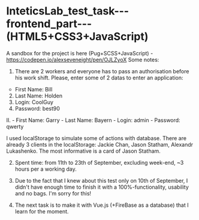 # InteticsLab_test_task---frontend_part--- (HTML5+CSS3+JavaScript)
A sandbox for the project is here (Pug+SCSS+JavaScript) - https://codepen.io/alexseveneight/pen/OJLZyoX
Some notes: 
1. There are 2 workers and everyone has to pass an authorisation before his work shift. 
Please, enter some of 2 datas to enter an application:

  <ol> 
    <ol">
      <li style="list-style-type: circle;">First Name: Bill</li>
      <li>Last Name: Holden</li>
      <li>Login: CoolGuy</li>
      <li>Password: best90</li>
    </ol>
      
      
      
  II. 
    - First Name: Garry
      - Last Name: Bayern
      - Login: admin
      - Password: qwerty
      </ol>
      
I used localStorage to simulate some of actions with database. There are already 3 clients in the localStorage: Jackie Chan, Jason Statham, Alexandr Lukashenko. The most informative is a card of Jason Statham. 

2. Spent time: from 11th to 23th of September, excluding week-end, ~3 hours per a working day. 

3. Due to the fact that I knew about this test only on 10th of September, I didn't have enough time to finish it with a 100%-functionality, usability and no bags. I'm sorry for this!  

4. The next task is to make it with Vue.js (+FireBase as a database) that I learn for the moment. 
